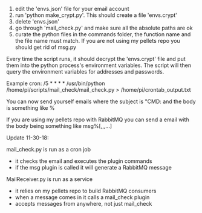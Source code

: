 1) edit the 'envs.json' file for your email account
2) run 'python make_crypt.py'. This should create a file 'envs.crypt'
3) delete 'envs.json'
4) go through 'mail_check.py' and make sure all the absolute paths 
    are ok
5) curate the python files in the commands folder, the function name 
    and the file name must match. If you are not using my pellets 
    repo you should get rid of msg.py

Every time the script runs, it should decrypt the 'envs.crypt' file
and put them into the python process's environment variables. The 
script will then query the environment variables for addresses and 
passwords.

Example cron:
/5 * * * * /usr/bin/python /home/pi/scripts/mail_check/mail_check.py > /home/pi/crontab_output.txt

You can now send yourself emails where the subject is "CMD: <arbitrary 
text> and the body is something like <cmd>%<arguments>

If you are using my pellets repo with RabbitMQ you can send a email 
with the body being something like msg%<cmd><first arg>[,<second arg>,<third args>,...]

Update 11-30-18:

mail_check.py is run as a cron job

+ it checks the email and executes the plugin commands
+ if the msg plugin is called it will generate a RabbitMQ message

MailReceiver.py is run as a service

+ it relies on my pellets repo to build RabbitMQ consumers
+ when a message comes in it calls a mail_check plugin
+ accepts messages from anywhere, not just mail_check
